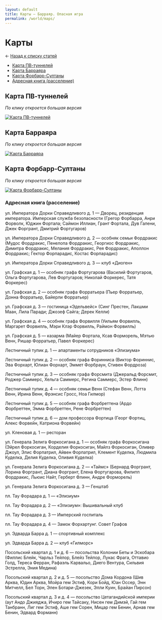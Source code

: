 ```yaml
---
layout: default
title: Карты — Барраяр. Опасная игра
permalink: /world/maps/
---
```


# Карты

&larr; [Назад к списку статей](/world/)

- [Карта ПВ-туннелей](/world/maps/#Карта-ПВ-туннелей)
- [Карта Барраяра](/world/maps/#Карта-Барраяра)
- [Карта Форбарр-Султаны](/world/maps/#Карта-Форбарр-Султаны)
- [Адресная книга (расселение)](/world/maps/#Адресная-книга-расселение)

## Карта ПВ-туннелей

_По клику откроется большая версия_

<a href="https://i.imgur.com/gWgPqt3.png" target="_blank"><img src="https://i.imgur.com/gWgPqt3.png" alt="Карта ПВ-туннелей" style="max-width:600px;"/></a>

## Карта Барраяра

_По клику откроется большая версия_

<a href="https://i.imgur.com/Aj2iftR.jpg" target="_blank"><img src="https://i.imgur.com/Aj2iftR.jpg" alt="Карта Барраяра" style="max-width:600px;" /></a>

## Карта Форбарр-Султаны

_По клику откроется большая версия_

<a href="https://i.imgur.com/fuxKbAR.png"><img src="https://i.imgur.com/fuxKbAR.png" alt="Карта Форбарр-Султаны" style="max-width:600px;"/></a>

### Адресная книга (расселение)

ул. Императора Дорки Справедливого д. 1 — Дворец, резиденция императора. Имперская служба безопасности (Грегор Форбарра, Анри Форволк, Юджин Фортала; Саймон Иллиан, Грант Фортала, Дув Галени, Джек Форгрант, Дмитрий Фортугаров)

ул. Императора Дорки Справедливого д. 2 — особняк семьи Фордракис (Мудос Фордракис, Пенелопа Фордракис, Георгиос Фордракис, Димитра Фордракис, Мелания Фордракис, Рея Фордракис, Аполлон Фордракис; Гектор Форпарадис, Костас Форпарадис)

 ул. Императора Дорки Справедливого д. 3 — клуб «Диоген»

ул. Графская д. 1 — особняк графа Фортугарова (Василий Фортугаров, Ольга Фортугарова, Лев Фортугаров; Николай Форкерес, Татя Форкерес)

ул. Графская д. 2 — особняк графа Форратьера (Пьер Форратьер, Донна Форратьер, Байерли Форратьер)

ул. Графская д. 3 — гостиница «Эдельвейс» (Синг Престен, Лакшми Маан, Лила Паради; Джозеф Сайга; Дерек Келли)

ул. Графская д. 4 — особняк графа Форвилля (Уильям Форвилль, Маргарет Форвилль, Мэри Клэр Форвилль, Раймон Форвилль)

ул. Графская д. 5 — казарма (Майер Фортала, Ксав Форморель, Мэтью Венн, Ришар Форратьер, Павел Форкерес)

Лестничный тупик д. 1 — апартаменты сотрудников «Элизиума»

Лестничный тупик д. 2 — особняк графа Форинниса (Виктор Фориннис, Эва Форхарт, Юлиан Форхарт, Эммет Форбраун, Стивен Фордроза)

Лестничный тупик д. 3 — особняк графа Форсмита (Джеральд Форсмит, Роджер Саммерс, Хельга Саммерс, Регина Саммерс, Эстер Флинн)

Лестничный тупик д. 4 — особняк семьи Венн (Стефан Венн, Лотта Венн, Ирина Венн, Фрэнсис Гросс, Ноа Гилмор)

Лестничный тупик д. 5 — особняк графа Форбреттена (Ардо Форбреттен, Эмма Форбреттен, Рене Форбреттен)

Лестничный тупик д. 6 — дом профессора Фортица (Георг Фортиц, Алекс Форвейн, Катриона Форвейн)

ул. Кленовая д. 1 — ресторан

ул. Генерала Зелига Форкосигана д. 1 — особняк графа Форкосигана (Эйрел Форкосиган, Корделия Форкосиган, Майлз Форкосиган, Оливер Джоул, Элис Форпатрил, Айвен Форпатрил, Клемент Куделка, Людмила Куделка, Делия Куделка, Оливия Куделка)

ул. Генерала Зелига Форкосигана д. 2 — «Таймс» (Бернард Форгрант, Лорина Форгрант, Диана Форгрант, Елена Фортугарова, Филипп Фордракис, Льюис Найт, Герберт Флинн, Андре Форморель)

ул. Генерала Зелига Форкосигана д. 3 — Генштаб

пл. Тау Форадара д. 1 — «Элизиум»

пл. Тау Форадара д. 2 — «Элизиум»: Вышивальный клуб

пл. Тау Форадара д. 3 — Имперский госпиталь

пл. Тау Форадара д. 4 — Замок Форхартунг. Совет Графов

ул. Эдварда Барра д. 1 — спортивный комплекс

ул. Эдварда Барра д. 2 — клуб «Гилморс»

Посольский квартал д. 1 и д. 6 — посольства Колонии Беты и Эскобара (Филлис Блейк, Чарльз Тейлор, Блейз Тейлор, Лукас Фрага, Оттавио Голд, Тереса Ферран, Рафаэль Карвальо, Диего Вентура, Сильвия Эстрелла, Эния Медина)

Посольский квартал д. 2 и д. 5 — посольство Дома Кордона (Шив Арква, Юдин Арква, Мойра гем Эстиф, Кори Бойд, Юан Оссер, Энн Митчелл, Бел Торн, Элен Ботари-Джезек, Элли Куин, Брайан Пирсон)

Посольский квартал д. 3 и д. 4 — посольство Цетагандийской империи (аут Андо Джияджа, Ичиро гем Тайсаку, Нисен гем Димэй, Гай гем Танбранн, Лиг гем Эстиф, Аше гем Сорен, Мицар гем Бенин, Арнав гем Бенин, Эдвард Форманн)
